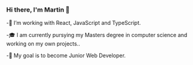 ### Hi there, I'm Martin 👋
-👀 I’m working with React, JavaScript and TypeScript. 

-🎓 I am currently pursying my Masters degree in computer science and working on my own projects.. 

-🚀 My goal is to become Junior Web Developer.
<!--
**martin0626/martin0626** is a ✨ _special_ ✨ repository because its `README.md` (this file) appears on your GitHub profile.





